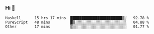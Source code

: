 ### Hi 👋

<!--START_SECTION:waka-->

```text
Haskell      15 hrs 17 mins  ███████████████████████▒░   92.78 %
PureScript   48 mins         █▒░░░░░░░░░░░░░░░░░░░░░░░   04.88 %
Other        17 mins         ▒░░░░░░░░░░░░░░░░░░░░░░░░   01.77 %
```

<!--END_SECTION:waka-->
